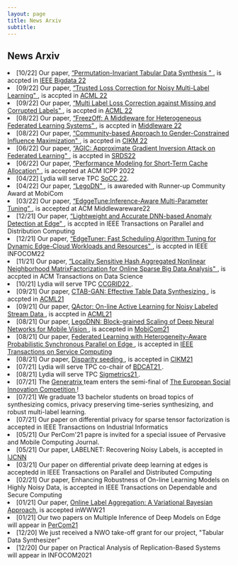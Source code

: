 ```yaml
---
layout: page
title: News Arxiv
subtitle: 
---
```


 <h2>News Arxiv</h2>

<li>[10/22] Our paper, <a href="">  “Permutation-Invariant Tabular Data Synthesis " </a>, is accpted in <a href="//"> IEEE Bigdata 22</a></li>
<li>[09/22] Our paper, <a href="">  “Trusted Loss Correction for Noisy Multi-Label Learning" </a>, is accpted in <a href="//"> ACML 22</a></li>
<li>[09/22] Our paper, <a href="">  “Multi Label Loss Correction against Missing and Corrupted Labels" </a>, is accpted in <a href="//"> ACML 22</a></li>
<li>[08/22] Our paper, <a href="">  “FreezOff: A Middleware for Heterogeneous Federated Learning Systems” </a>, is accpted in <a href="//"> Middleware 22</a></li>  
<li>[08/22] Our paper, <a href="">  “Community-based Approach to Gender-Constrained Influence Maximization" </a>, is accpted in <a href="//"> CIKM 22</a></li>
<li>[06/22] Our paper, <a href="https://arxiv.org/pdf/2204.13784.pdf">  “AGIC: Approximate Gradient Inversion Attack on Federated Learning" </a>, is accpted in <a href="//"> SRDS22</a></li>
<li>[06/22] Our paper, <a href="">  “Performance Modeling for Short-Term Cache Allocation" </a>, is accepted at ACM ICPP 2022</a></li>

<li>[04/22] Lydia will serve TPC <a href="https://fcrlab.unime.it/ccgrid22/">SoCC 22</a>. 
<li>[04/22] Our paper, <a href="https://arxiv.org/abs/2112.09852">  “LegoDN" </a> , is awareded with Runner-up Community Award at MobiCom</a></li>
<li>[03/22] Our paper, <a href="https://dl.acm.org/doi/10.1145/3528535.3533273">  “EdggeTune:Inference-Aware Multi-Parameter Tuning" </a> , is accepted at ACM Middlewareware22</a></li>
<li>[12/21] Our paper, <a href="https://ieeexplore.ieee.org/document/9665270">  “Lightweight and Accurate DNN-based Anomaly Detection at Edge" </a> , is accpted in IEEE Transactions on Parallel and Distribution Computing</a></li>
<li>[12/21] Our paper, <a href="">  “EdgeTuner: Fast Scheduling Algorithm Tuning for Dynamic Edge-Cloud Workloads and Resources" </a> , is accpted in IEEE INFOCOM22</a></li>
<li>[11/21] Our paper, <a href="https://arxiv.org/abs/2111.11682">  “Locality Sensitive Hash Aggregated Nonlinear Neighborhood MatrixFactorization for Online Sparse Big Data Analysis" </a> , is accpted in ACM Transactions on Data Science</a></li>
<li>[10/21] Lydia will serve TPC <a href="https://fcrlab.unime.it/ccgrid22/">CCGRID22 </a>. 
<li>[09/21] Our paper, <a href="https://arxiv.org/abs/2102.08369"> CTAB-GAN: Effective Table Data Synthesizing </a> , is accpted in <a href="http://www.acml-conf.org/2021//"> ACML21</a></li>
<li>[09/21] Our paper, <a href="https://arxiv.org/abs/2001.10399"> QActor: On-line Active Learning for Noisy Labeled Stream Data </a> , is accpted in <a href="http://www.acml-conf.org/2021///"> ACML21</a></li>
<li>[08/21] Our paper, <a href="https://arxiv.org/abs/2112.09852"> LegoDNN: Block-grained Scaling of Deep Neural Networks for Mobile Vision </a> , is accepted in <a href="https://www.sigmobile.org/mobicom/2021//"> MobiCom21</a></li>
<li>[08/21] Our paper, <a href="https://ieeexplore.ieee.org/stamp/stamp.jsp?arnumber=9529051"> Federated Learning with Heterogeneity-Aware Probabilistic Synchronous Parallel on Edge </a> , is accepted in <a href="">IEEE Transactions on Service Computing</a></li>
<li>[08/21] Our paper, <a href="https://arxiv.org/pdf/2011.08946.pdf"> Disparity seeding </a> , is accepted in <a href="https://www.cikm2021.org/"> CIKM21</a></li>
<li>[07/21] Lydia will serve TPC co-chair of <a href="https://www.cs.le.ac.uk/events/BDCAT2021/">BDCAT21 </a>. 
<li>[08/21] Lydia will serve TPC  <a href="https://www.sigmetrics.org/sigmetrics2022/">Sigmetrics21 </a>. 
<li>[07/21] The <a href="https://generatrix.ai/">Generatrix </a> team enters the semi-final of <a href="https://eusic.challenges.org/"> The European Social Innovation Competition </a>! 
<li>[07/21] We graduate 13 bachelor students on broad topics of synthesizing comics, privacy preserving time-series synthesizing, and robust multi-label learning.
<li>[07/21] Our paper on differential privacy for sparse tensor factorization is accepted in IEEE Transactions on Industrial Informatics</li>
<li>[05/21] Our PerCom'21 papre is invited for a special issuee of Pervasive and Mobile Computing Journal.
<li>[05/21] Our paper, LABELNET: Recovering Noisy Labels, is accepted in <a href="https://www.ijcnn.org/"> IJCNN</a></li>
<li>[03/21] Our paper on differential private deep learning at edges is acceptedd in IEEE Transactions on Parallel and Distributed Computing</li>
<li>[02/21] Our paper, Enhancing Robustness of On-line Learning Models on Highly Noisy Data, is accepted in IEEE Transactions on Dependable and Secure Computing</li>
<li>[01/21] Our paper, <a href="https://arxiv.org/abs/1807.07291">Online Label Aggregation: A Variational Bayesian Approach</a>, is accepted inWWW21</li>
<li>[01/21] Our two papers on Multiple Inference of Deep Models on Edge will appear in <a href="https://www.percom.org/"> PerCom21</a> </li>
<li>[12/20] We just received a NWO take-off grant for our project, "Tabular Data Synthesizer"</li>
<li>[12/20] Our paper on Practical Analysis of Replication-Based Systems will appear in INFOCOM2021 </li>
